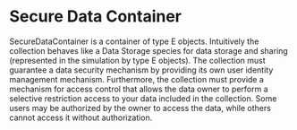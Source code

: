 # Secure Data Container
SecureDataContainer <E> is a container of type E objects. Intuitively the collection behaves like
a Data Storage species for data storage and sharing (represented in the simulation by
type E objects). The collection must guarantee a data security mechanism by providing its own
user identity management mechanism. Furthermore, the collection must provide a mechanism for
access control that allows the data owner to perform a selective restriction
access to your data included in the collection. Some users may be authorized by the owner
to access the data, while others cannot access it without authorization.
